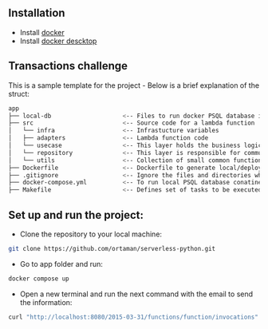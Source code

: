 
## Installation
- Install [docker](https://docs.docker.com/install/linux/docker-ce/ubuntu/#install-using-the-repository1) 
- Install [docker descktop](https://docs.docker.com/desktop/install/ubuntu/)

## Transactions challenge
This is a sample template for the project - Below is a brief explanation of the struct:

```bash
app
├── local-db                    <-- Files to run docker PSQL database in local docker container
├── src                         <-- Source code for a lambda function
│   └── infra                   <-- Infrastucture variables
│   ├── adapters                <-- Lambda function code
│   └── usecase                 <-- This layer holds the business logic of our application
│   └── repository              <-- This layer is responsible for communicating with data sources, whether it is Database, another services, or external APIs
│   └── utils                   <-- Collection of small common functions, data and templates
├── Dockerfile                  <-- Dockerfile to generate local/deploy image 
├── .gitignore                  <-- Ignore the files and directories which are unnecessary to project 
├── docker-compose.yml          <-- To run local PSQL database conatiner
├── Makefile                    <-- Defines set of tasks to be executed
```

## Set up and run the project:
- Clone the repository to your local machine:
```bash
git clone https://github.com/ortaman/serverless-python.git
```

- Go to app folder and run:
```bash
docker compose up
```

- Open a new terminal and run the next command with the email to send the information:
```bash
curl "http://localhost:8080/2015-03-31/functions/function/invocations" -d '{"body": "{\"email\":\"username@domain.com\"}"}'
```